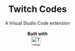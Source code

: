 <p align="center">
  <h1 align="center"><b>Twitch Codes</b></h1>
  <p align="center">
    A Visual Studio Code extension
    <br />
    <br />
    <strong>Built with</strong>
    <br />
    <img alt="TypeScript" width="30px" style="padding-right:10px;" src="https://cdn.jsdelivr.net/gh/devicons/devicon/icons/typescript/typescript-original.svg"/>
    <br />
  </p>
</p>
